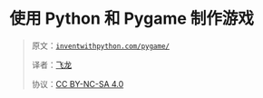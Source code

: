 # 使用 Python 和 Pygame 制作游戏

> 原文：[`inventwithpython.com/pygame/`](https://inventwithpython.com/pygame/)
> 
> 译者：[飞龙](https://github.com/wizardforcel)
> 
> 协议：[CC BY-NC-SA 4.0](https://creativecommons.org/licenses/by-nc-sa/4.0/)
